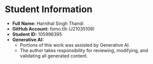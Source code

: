 # Student Information
- **Full Name:** Harnihal Singh Thandi
- **GitHub Account:** fomo.tih (J21035109)
- **Student ID:** 105996395
- **Generative AI:**
  - Portions of this work was assisted by Generative AI.
  - The author takes responsibility for reviewing, modifying, and validating all generated content.
